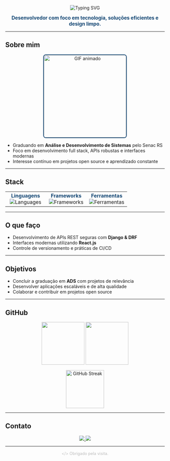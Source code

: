 <!--
README Clean & Profissional — Base color: #134673
Você pode adicionar um GIF na seção "Sobre mim" onde indicado.
-->

<p align="center">
  <img src="https://readme-typing-svg.demolab.com?font=Fira+Code&size=28&duration=2000&pause=900&color=134673&center=true&vCenter=true&width=500&lines=Eduardo+Paim;Full+Stack+Developer;Senac+RS+%7C+19+y%2Fo" alt="Typing SVG" />
</p>

<p align="center">
  <b style="font-size:1.1em;color:#134673;">
    Desenvolvedor com foco em tecnologia, soluções eficientes e design limpo.
  </b>
</p>

---

## Sobre mim

<p align="center">
  <!-- Adicione seu GIF profissional aqui -->
  <img src="assets/perfil1.gif" alt="GIF animado" width="260" style="border-radius:8px; border:2px solid #134673;">
</p>

<ul>
  <li>Graduando em <b>Análise e Desenvolvimento de Sistemas</b> pelo Senac RS</li>
  <li>Foco em desenvolvimento full stack, APIs robustas e interfaces modernas</li>
  <li>Interesse contínuo em projetos open source e aprendizado constante</li>
</ul>

---

## Stack

<table align="center" style="border:none;">
  <tr>
    <td align="center" width="33%">
      <b style="color:#134673;">Linguagens</b><br>
      <img src="https://skillicons.dev/icons?i=python,js,ts,php,java,cpp,html,css,postgres&theme=light" alt="Languages" />
    </td>
    <td align="center" width="33%">
      <b style="color:#134673;">Frameworks</b><br>
      <img src="https://skillicons.dev/icons?i=django,react,nodejs&theme=light" alt="Frameworks" />
    </td>
    <td align="center" width="33%">
      <b style="color:#134673;">Ferramentas</b><br>
      <img src="https://skillicons.dev/icons?i=git,github,gitlab,vscode,postman&theme=light" alt="Ferramentas" />
    </td>
  </tr>
</table>

---

## O que faço

- Desenvolvimento de APIs REST seguras com <b>Django & DRF</b>
- Interfaces modernas utilizando <b>React.js</b>
- Controle de versionamento e práticas de CI/CD

---

## Objetivos

- Concluir a graduação em <b>ADS</b> com projetos de relevância
- Desenvolver aplicações escaláveis e de alta qualidade
- Colaborar e contribuir em projetos open source

---

## GitHub

<p align="center">
  <img src="https://github-readme-stats.vercel.app/api?username=Edu-2de&show_icons=true&theme=react&hide_border=true&hide_title=true&include_all_commits=true&count_private=true" height="135"/>
  <img src="https://github-readme-stats.vercel.app/api/top-langs/?username=Edu-2de&layout=compact&theme=react&hide_border=true&hide_title=true" height="135"/>
</p>
<p align="center">
  <img src="https://github-readme-streak-stats.herokuapp.com/?user=Edu-2de&theme=react&hide_border=true&background=FFFFFF00&fire=134673&currStreakLabel=134673" alt="GitHub Streak" height="120"/>
</p>

---

## Contato

<p align="center">
  <a href="mailto:edupaim1712@gmail.com" target="_blank">
    <img src="https://img.shields.io/badge/Email-134673?style=for-the-badge&logo=gmail&logoColor=white" />
  </a>
  <a href="https://www.instagram.com/edu.2de/" target="_blank">
    <img src="https://img.shields.io/badge/Instagram-134673?style=for-the-badge&logo=instagram&logoColor=white" />
  </a>
</p>

---

<p align="center" style="color:#bdbdbd;font-size:0.95rem;">
  <sub>&lt;/&gt; Obrigado pela visita.</sub>
</p>
